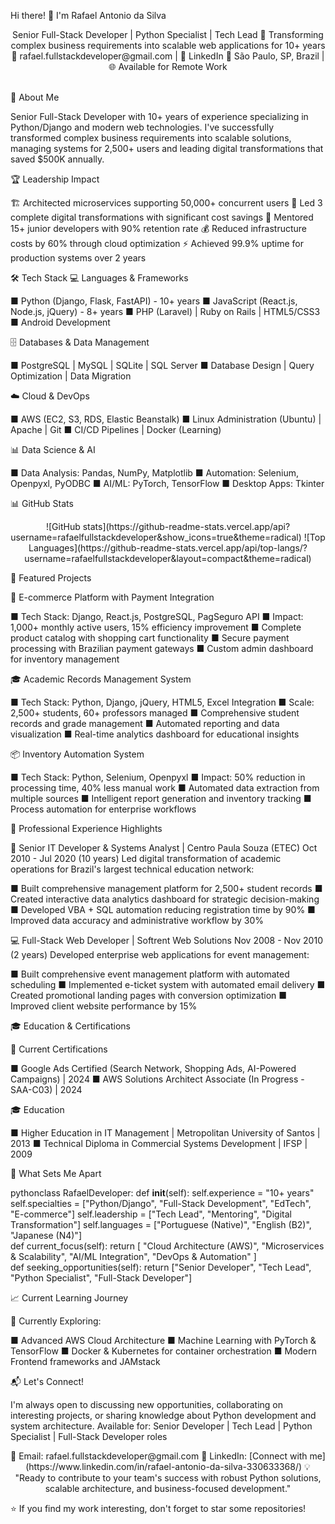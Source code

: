Hi there! 👋 I'm Rafael Antonio da Silva

<div align="center">
Senior Full-Stack Developer | Python Specialist | Tech Lead
🚀 Transforming complex business requirements into scalable web applications for 10+ years
📧 rafael.fullstackdeveloper@gmail.com | 🔗 LinkedIn
📍 São Paulo, SP, Brazil | 🌐 Available for Remote Work
</div>
</br>

🎯 About Me

Senior Full-Stack Developer with 10+ years of experience specializing in Python/Django and modern web technologies. I've successfully transformed complex business requirements into scalable solutions, managing systems for 2,500+ users and leading digital transformations that saved $500K annually.

🏆 Leadership Impact

🏗️ Architected microservices supporting 50,000+ concurrent users
🚀 Led 3 complete digital transformations with significant cost savings
👥 Mentored 15+ junior developers with 90% retention rate
💰 Reduced infrastructure costs by 60% through cloud optimization
⚡ Achieved 99.9% uptime for production systems over 2 years


🛠️ Tech Stack
💻 Languages & Frameworks

■ Python (Django, Flask, FastAPI) - 10+ years
■ JavaScript (React.js, Node.js, jQuery) - 8+ years
■ PHP (Laravel) | Ruby on Rails | HTML5/CSS3
■ Android Development

🗄️ Databases & Data Management

■ PostgreSQL | MySQL | SQLite | SQL Server
■ Database Design | Query Optimization | Data Migration

☁️ Cloud & DevOps

■ AWS (EC2, S3, RDS, Elastic Beanstalk)
■ Linux Administration (Ubuntu) | Apache | Git
■ CI/CD Pipelines | Docker (Learning)

📊 Data Science & AI

■ Data Analysis: Pandas, NumPy, Matplotlib
■ Automation: Selenium, Openpyxl, PyODBC
■ AI/ML: PyTorch, TensorFlow
■ Desktop Apps: Tkinter


📊 GitHub Stats
<div align="center">
![GitHub stats](https://github-readme-stats.vercel.app/api?username=rafaelfullstackdeveloper&show_icons=true&theme=radical)
![Top Languages](https://github-readme-stats.vercel.app/api/top-langs/?username=rafaelfullstackdeveloper&layout=compact&theme=radical)
</div>

🚀 Featured Projects

🛒 E-commerce Platform with Payment Integration

■ Tech Stack: Django, React.js, PostgreSQL, PagSeguro API
■ Impact: 1,000+ monthly active users, 15% efficiency improvement
■ Complete product catalog with shopping cart functionality
■ Secure payment processing with Brazilian payment gateways
■ Custom admin dashboard for inventory management

🎓 Academic Records Management System

■ Tech Stack: Python, Django, jQuery, HTML5, Excel Integration
■ Scale: 2,500+ students, 60+ professors managed
■ Comprehensive student records and grade management
■ Automated reporting and data visualization
■ Real-time analytics dashboard for educational insights

📦 Inventory Automation System

■ Tech Stack: Python, Selenium, Openpyxl
■ Impact: 50% reduction in processing time, 40% less manual work
■ Automated data extraction from multiple sources
■ Intelligent report generation and inventory tracking
■ Process automation for enterprise workflows

💼 Professional Experience Highlights

🏫 Senior IT Developer & Systems Analyst | Centro Paula Souza (ETEC)
Oct 2010 - Jul 2020 (10 years)
Led digital transformation of academic operations for Brazil's largest technical education network:

■ Built comprehensive management platform for 2,500+ student records
■ Created interactive data analytics dashboard for strategic decision-making
■ Developed VBA + SQL automation reducing registration time by 90%
■ Improved data accuracy and administrative workflow by 30%

💻 Full-Stack Web Developer | Softrent Web Solutions
Nov 2008 - Nov 2010 (2 years)
Developed enterprise web applications for event management:

■ Built comprehensive event management platform with automated scheduling
■ Implemented e-ticket system with automated email delivery
■ Created promotional landing pages with conversion optimization
■ Improved client website performance by 15%

🎓 Education & Certifications

🎯 Current Certifications

■ Google Ads Certified (Search Network, Shopping Ads, AI-Powered Campaigns) | 2024
■ AWS Solutions Architect Associate (In Progress - SAA-C03) | 2024

🎓 Education

■ Higher Education in IT Management | Metropolitan University of Santos | 2013
■ Technical Diploma in Commercial Systems Development | IFSP | 2009

🌟 What Sets Me Apart

pythonclass RafaelDeveloper:
    def __init__(self):
        self.experience = "10+ years"
        self.specialties = ["Python/Django", "Full-Stack Development", "EdTech", "E-commerce"]
        self.leadership = ["Tech Lead", "Mentoring", "Digital Transformation"]
        self.languages = ["Portuguese (Native)", "English (B2)", "Japanese (N4)"]      
    def current_focus(self):
        return [
            "Cloud Architecture (AWS)",
            "Microservices & Scalability",
            "AI/ML Integration",
            "DevOps & Automation"
        ]        
    def seeking_opportunities(self):
        return ["Senior Developer", "Tech Lead", "Python Specialist", "Full-Stack Developer"]


📈 Current Learning Journey

🔄 Currently Exploring:

■ Advanced AWS Cloud Architecture
■ Machine Learning with PyTorch & TensorFlow
■ Docker & Kubernetes for container orchestration
■ Modern Frontend frameworks and JAMstack

📬 Let's Connect!

I'm always open to discussing new opportunities, collaborating on interesting projects, or sharing knowledge about Python development and system architecture.
Available for: Senior Developer | Tech Lead | Python Specialist | Full-Stack Developer roles

<div align="center">
📧 Email: rafael.fullstackdeveloper@gmail.com
🔗 LinkedIn: [Connect with me](https://www.linkedin.com/in/rafael-antonio-da-silva-330633368/)
💡 "Ready to contribute to your team's success with robust Python solutions, scalable architecture, and business-focused development."
</div>

⭐ If you find my work interesting, don't forget to star some repositories!
